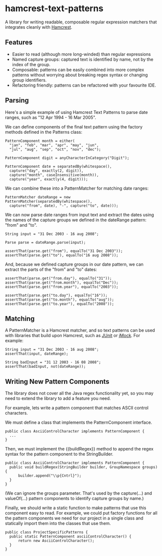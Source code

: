 hamcrest-text-patterns
======================
A library for writing readable, composable regular expression matchers that integrates cleanly with [Hamcrest](http://code.google.com/p/hamcrest/).

Features
--------
* Easier to read (although more long-winded) than regular expressions
* Named capture groups: captured text is identified by name, not by the index of the group.
* Composable: patterns can be easily combined into more complex patterns without worrying about breaking regex syntax or changing group identifiers.
* Refactoring friendly: patterns can be refactored with your favourite IDE.

Parsing
-------
Here's a simple example of using Hamcrest Text Patterns to parse date ranges, such as "12 Apr 1994 - 16 Mar 2005".

We can define components of the final text pattern using the factory methods defined in the Patterns class:

    PatternComponent month = either(
      "jan", "feb", "mar", "apr", "may", "jun", 
      "jul", "aug", "sep", "oct", "nov", "dec");
        
    PatternComponent digit = anyCharacterInCategory("Digit");
    
    PatternComponent date = separatedBy(whitespace(),
      capture("day", exactly(2, digit)), 
      capture("month", caseInsensitive(month)), 
      capture("year", exactly(4, digit)));

We can combine these into a PatternMatcher for matching date ranges:

    PatternMatcher dateRange = new PatternMatcher(separatedBy(whitespace(),
      capture("from", date), "-", capture("to", date)));

We can now parse date ranges from input text and extract the dates using the names of the capture groups we defined in the dateRange pattern: "from" and "to".

    String input = "31 Dec 2003 - 16 aug 2008";
        
    Parse parse = dateRange.parse(input);
        
    assertThat(parse.get("from"), equalTo("31 Dec 2003"));
    assertThat(parse.get("to"), equalTo("16 aug 2008"));

And, because we defined capture groups in our date pattern, we can extract the parts of the "from" and "to" dates:

    assertThat(parse.get("from.day"), equalTo("31"));
    assertThat(parse.get("from.month"), equalTo("Dec"));
    assertThat(parse.get("from.year"), equalTo("2003"));
        
    assertThat(parse.get("to.day"), equalTo("16"));
    assertThat(parse.get("to.month"), equalTo("aug"));
    assertThat(parse.get("to.year"), equalTo("2008"));

Matching
--------
A PatternMatcher is a Hamcrest matcher, and so text patterns can be used with libraries that build upon Hamcrest, such as [JUnit](http://www.junit.org/) or [jMock](http://www.jmock.org/). For example:

    String input = "31 Dec 2003 - 16 aug 2008";
    assertThat(input, dateRange);
        
    String badInput = "31 12 2003 - 16 08 2008";
    assertThat(badInput, not(dateRange));

Writing New Pattern Components
------------------------------
The library does not cover all the Java regex functionality yet, so you may need to extend the library to add a feature you need.

For example, lets write a pattern component that matches ASCII control characters.

We must define a class that implements the PatternComponent interface.

    public class AsciiControlCharacter implements PatternComponent {
      ...
    }

Then, we must implement the {{buildRegex}} method to append the regex syntax for the pattern component to the StringBuilder.

    public class AsciiControlCharacter implements PatternComponent {
      public void buildRegex(StringBuilder builder, GroupNamespace groups) {
          builder.append("\\p{Cntrl}");
      }
    }

(We can ignore the groups parameter. That's used by the capture(...) and valueOf(...) pattern components to identify capture groups by name.)

Finally, we should write a static function to make patterns that use this component easy to read. For example, we could put factory functions for all the pattern components we need for our project in a single class and statically import them into the classes that use them.

    public class ProjectSpecificPatterns {
      public static PatternComponent asciiControlCharacter() {
          return new AsciiControlCharacter();
      }
    }
